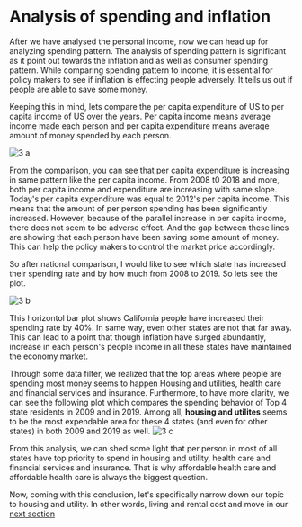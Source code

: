 # Analysis of spending and inflation

After we have analysed the personal income, now we can head up for analyzing spending pattern. The analysis of spending pattern is significant as it  point out towards the inflation and as well
as consumer spending pattern. While comparing spending pattern to income, it is essential for policy makers to see if inflation is effecting people adversely. It tells us out
if people are able to save some money. 

Keeping this in mind, lets compare the per capita expenditure of US to per capita income of US over the years. Per capita income means average income made each person and per capita expenditure 
means average amount of money spended by each person.

![3 a](https://github.com/ujjoli/analysis1/blob/gh-pages/screenshots/3.a..png)

From the comparison, you can see that per capita expenditure is increasing in same pattern like the per capita income. From 2008 t0 2018 and more, both per capita income and expenditure are increasing
with same slope. Today's per capita expenditure was equal to 2012's per capita income. This means that the amount of per person spending has been significantly increased. However, because of the parallel increase in per capita income,
there does not seem to be adverse effect. And the gap between these lines are showing that each person have been saving some amount of money. This can help the policy makers to control the market price accordingly.

So after national comparison, I would like to see which state has increased their spending rate and by how much from 2008 to 2019. So lets see the plot.

![3 b](https://github.com/ujjoli/analysis1/blob/gh-pages/screenshots/3.b..png)

This horizontol bar plot shows California people have increased their spending rate by 40%. In same way, even other states are not that far away. This can lead to a point that though inflation have surged abundantly, 
increase in each person's people income in all these states have maintained the economy market.

Through some data filter,  we realized that the top areas where people are spending most money seems to happen Housing and utilities, health care and financial services and insurance.
Furthermore, to have more clarity, we can see the following plot which compares the spending behavior of Top 4 state residents in 2009 and in 2019. Among all, **housing and utilites** seems to be 
the most expendable area for these 4 states (and even for other states) in both 2009 and 2019 as well.
![3 c](https://github.com/ujjoli/analysis1/blob/gh-pages/screenshots/3.c..png)

From this analysis, we can shed some light that per person in most of all states have top priority to spend in housing and utility, health care and financial services and insurance.
That is why affordable health care and affordable health care is always the biggest question.

Now, coming with this conclusion, let's specifically narrow down our topic to housing and utility. In other words, living and rental cost and move in our [next section]( )
